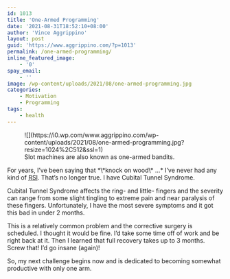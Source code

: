 ```yaml
---
id: 1013
title: 'One-Armed Programming'
date: '2021-08-31T18:52:10+08:00'
author: 'Vince Aggrippino'
layout: post
guid: 'https://www.aggrippino.com/?p=1013'
permalink: /one-armed-programming/
inline_featured_image:
    - '0'
spay_email:
    - ''
image: /wp-content/uploads/2021/08/one-armed-programming.jpg
categories:
    - Motivation
    - Programming
tags:
    - health
---
```


<figure class="wp-block-image size-large is-style-default">![](https://i0.wp.com/www.aggrippino.com/wp-content/uploads/2021/08/one-armed-programming.jpg?resize=1024%2C512&ssl=1)<figcaption>Slot machines are also known as one-armed bandits.</figcaption></figure>For years, I’ve been saying that *\*knock on wood\* …* I’ve never had any kind of <abbr title="Repetitive Strain Injury">RSI</abbr>. That’s no longer true. I have Cubital Tunnel Syndrome.

Cubital Tunnel Syndrome affects the ring- and little- fingers and the severity can range from some slight tingling to extreme pain and near paralysis of these fingers. Unfortunately, I have the most severe symptoms and it got this bad in under 2 months.

This is a relatively common problem and the corrective surgery is scheduled. I thought it would be fine. I’d take some time off of work and be right back at it. Then I learned that full recovery takes up to 3 months. Screw that! I’d go insane (again)!

So, my next challenge begins now and is dedicated to becoming somewhat productive with only one arm.